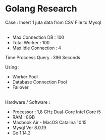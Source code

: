 Golang Research
===================
Case : Insert 1 juta data from CSV File to Mysql <br><br>
<ul>
<li>Max Connection DB : 100</li>
<li>Total Worker : 100</li>
<li>Max Idle Connection : 4</li>
</ul>

Time Proccess Query : 396 Seconds

Using : <br>
<ul>
<li>Worker Pool</li>
<li>Database Connection Pool</li>
<li>Failover</li>
</ul>
<br>
Hardware / Software : <br>
<ul>
<li>Processor : 1,8 GHz Dual-Core Intel Core i5</li>
<li>RAM : 8GB</li>
<li>Macbook Air - MacOS Catalina 10.15</li>
<li>Mysql  Ver 8.0.19</li>
<li>Go 1.14.3</li>
</ul>
<br>
